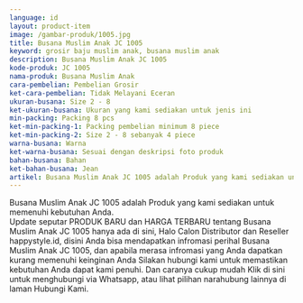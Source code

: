 ```yaml
---
language: id
layout: product-item
image: /gambar-produk/1005.jpg
title: Busana Muslim Anak JC 1005
keyword: grosir baju muslim anak, busana muslim anak
description: Busana Muslim Anak JC 1005
kode-produk: JC 1005
nama-produk: Busana Muslim Anak
cara-pembelian: Pembelian Grosir
ket-cara-pembelian: Tidak Melayani Eceran
ukuran-busana: Size 2 - 8
ket-ukuran-busana: Ukuran yang kami sediakan untuk jenis ini
min-packing: Packing 8 pcs
ket-min-packing-1: Packing pembelian minimum 8 piece
ket-min-packing-2: Size 2 - 8 sebanyak 4 piece
warna-busana: Warna
ket-warna-busana: Sesuai dengan deskripsi foto produk
bahan-busana: Bahan
ket-bahan-busana: Jean
artikel: Busana Muslim Anak JC 1005 adalah Produk yang kami sediakan untuk memenuhi kebutuhan Anda.
---
```

Busana Muslim Anak JC 1005 adalah Produk yang kami sediakan untuk memenuhi kebutuhan Anda.<br>Update seputar PRODUK BARU dan HARGA TERBARU tentang Busana Muslim Anak JC 1005 hanya ada di sini, Halo Calon Distributor dan Reseller happystyle.id, disini Anda bisa mendapatkan infromasi perihal Busana Muslim Anak JC 1005, dan apabila merasa infromasi yang Anda dapatkan kurang memenuhi keinginan Anda Silakan hubungi kami untuk memastikan kebutuhan Anda dapat kami penuhi. Dan caranya cukup mudah Klik di sini untuk menghubungi via Whatsapp, atau lihat pilihan narahubung lainnya di laman Hubungi Kami.